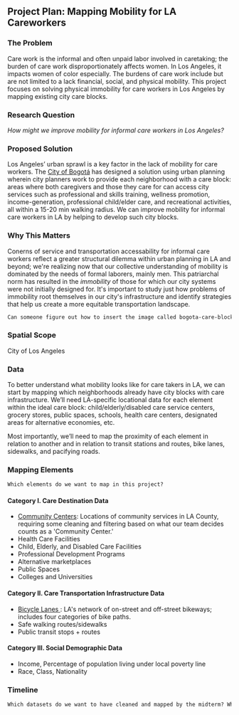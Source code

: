 ## Project Plan: Mapping Mobility for LA Careworkers

### The Problem
Care work is the informal and often unpaid labor involved in caretaking; the burden of care work disproportionately affects women. In Los Angeles, it impacts women of color especially. The burdens of care work include but are not limited to a lack financial, social, and physical mobility. This project focuses on solving physical immobility for care workers in Los Angeles by mapping existing city care blocks.

### Research Question
*How might we improve mobility for informal care workers in Los Angeles?*

### Proposed Solution
Los Angeles’ urban sprawl is a key factor in the lack of mobility for care workers. The <a href="https://www.brookings.edu/wp-content/uploads/2021/12/City-playbook_Bogota.pdf">City of Bogotá</a> has designed a solution using urban planning wherein city planners work to provide each neighborhood with a care block: areas where both caregivers and those they care for can access city services such as professional and skills training, wellness promotion, income-generation, professional child/elder care, and recreational activities, all within a 15-20 min walking radius. We can improve mobility for informal care workers in LA by helping to develop such city blocks.

### Why This Matters
Conerns of service and transportation accessability for informal care workers reflect a greater structural dilemma within urban planning in LA and beyond; we're realizing now that our collective understanding of mobility is dominated by the needs of formal laborers, mainly men. This patriarchal norm has resulted in the *immobility* of those for which our city systems were not initially designed for. It's important to study just how problems of immobility root themselves in our city's infrastructure and identify strategies that help us create a more equitable transportation landscape.

```diff
Can someone figure out how to insert the image called bogota-care-block from 'images' folder here?
```
### Spatial Scope
City of Los Angeles

### Data
To better understand what mobility looks like for care takers in LA, we can start by mapping which neighborhoods already have city blocks with care infrastructure. We’ll need LA-specific locational data for each element within the ideal care block: child/elderly/disabled care service centers, grocery stores, public spaces, schools, health care centers, designated areas for alternative economies, etc.

Most importantly, we’ll need to map the proximity of each element in relation to another and in relation to transit stations and routes, bike lanes, sidewalks, and pacifying roads.

### Mapping Elements
```diff
Which elements do we want to map in this project?
```
#### Category I. Care Destination Data
* <a href="https://geohub.lacity.org/datasets/lacounty::community-services/about">Community Centers</a>: Locations of community services in LA County, requiring some cleaning and filtering based on what our team decides counts as a 'Community Center.'
* Health Care Facilities 
* Child, Elderly, and Disabled Care Facilities
* Professional Development Programs
* Alternative marketplaces
* Public Spaces
* Colleges and Universities

#### Category II. Care Transportation Infrastructure Data
* <a href="https://geohub.lacity.org/datasets/ladot::city-of-los-angeles-bikeways-1/about">Bicycle Lanes </a>: LA's network of on-street and off-street bikeways; includes four categories of bike paths.
* Safe walking routes/sidewalks
* Public transit stops + routes

#### Category III. Social Demographic Data
* Income, Percentage of population living under local poverty line
* Race, Class, Nationality

### Timeline
```diff
Which datasets do we want to have cleaned and mapped by the midterm? Which datasets are high-priority, given LA's data limiations?
```
